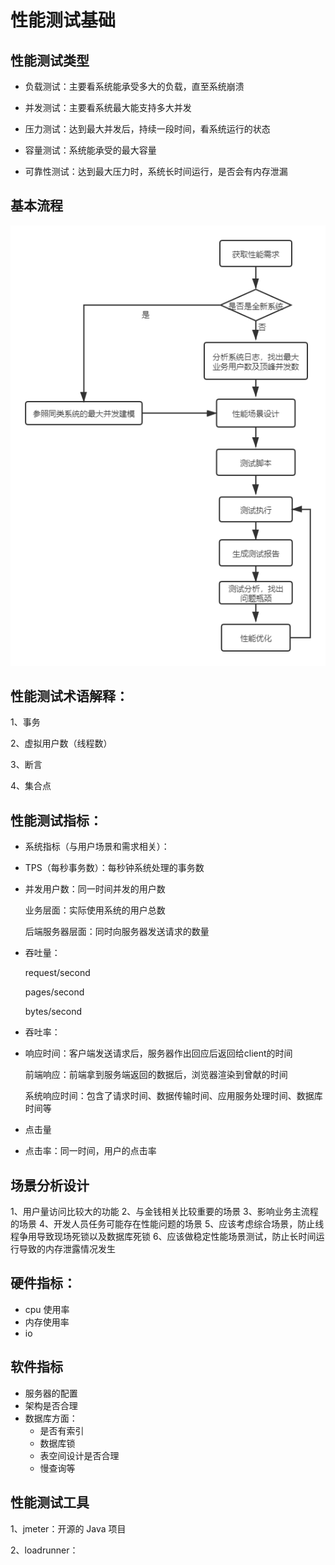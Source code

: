 # 性能测试基础

## 性能测试类型

+ 负载测试：主要看系统能承受多大的负载，直至系统崩溃

+ 并发测试：主要看系统最大能支持多大并发

+ 压力测试：达到最大并发后，持续一段时间，看系统运行的状态

+ 容量测试：系统能承受的最大容量
+ 可靠性测试：达到最大压力时，系统长时间运行，是否会有内存泄漏

## 基本流程

![性能测试流程](./images/性能测试流程.png)



## 性能测试术语解释：

1、事务

2、虚拟用户数（线程数）

3、断言

4、集合点

## 性能测试指标：

+ 系统指标（与用户场景和需求相关）：

+ TPS（每秒事务数）：每秒钟系统处理的事务数

+ 并发用户数：同一时间并发的用户数

  业务层面：实际使用系统的用户总数

  后端服务器层面：同时向服务器发送请求的数量

+ 吞吐量：

  request/second

  pages/second

  bytes/second

+ 吞吐率：

+ 响应时间：客户端发送请求后，服务器作出回应后返回给client的时间

  前端响应：前端拿到服务端返回的数据后，浏览器渲染到曾献的时间

  系统响应时间：包含了请求时间、数据传输时间、应用服务处理时间、数据库时间等

+ 点击量

+ 点击率：同一时间，用户的点击率

## 场景分析设计
1、用户量访问比较大的功能
2、与金钱相关比较重要的场景
3、影响业务主流程的场景
4、开发人员任务可能存在性能问题的场景
5、应该考虑综合场景，防止线程争用导致现场死锁以及数据库死锁
6、应该做稳定性能场景测试，防止长时间运行导致的内存泄露情况发生

## 硬件指标：

+ cpu 使用率
+ 内存使用率
+ io

## 软件指标

+ 服务器的配置
+ 架构是否合理
+ 数据库方面：
  + 是否有索引
  + 数据库锁
  + 表空间设计是否合理
  + 慢查询等

## 性能测试工具

1、jmeter：开源的 Java 项目

2、loadrunner：



